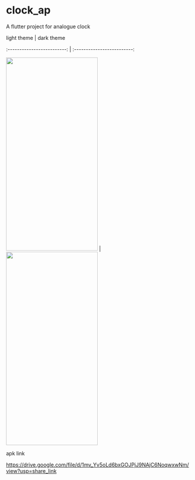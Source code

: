 # clock_ap

A flutter project for analogue clock  


 
light theme | dark theme 

:-------------------------:  |    :-------------------------:

<img src="https://user-images.githubusercontent.com/90405133/217288153-2cc4c567-29a7-47da-8a55-78fbb9ea193e.png" width="250" height="527" style="padding: 10px,40px,10px,10px" > | <img src="https://user-images.githubusercontent.com/90405133/217287737-7ba9a8e3-7e7b-483f-8ee7-4bbdcb81f18c.png" width="250" height="527" style="padding: 10px,40px,10px,10px">


apk link

https://drive.google.com/file/d/1mv_Yv5oLd6bxGOJPjJ9NAjC6NoqwxwNm/view?usp=share_link
